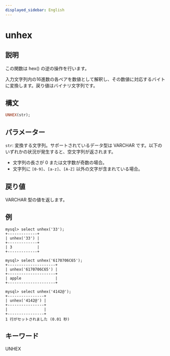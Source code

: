 ```yaml
---
displayed_sidebar: English
---
```


# unhex

## 説明

この関数は hex() の逆の操作を行います。

入力文字列内の16進数の各ペアを数値として解釈し、その数値に対応するバイトに変換します。戻り値はバイナリ文字列です。

## 構文

```Haskell
UNHEX(str);
```

## パラメーター

`str`: 変換する文字列。サポートされているデータ型は VARCHAR です。以下のいずれかの状況が発生すると、空文字列が返されます。

- 文字列の長さが 0 または文字数が奇数の場合。
- 文字列に `[0-9]`、`[a-z]`、`[A-Z]` 以外の文字が含まれている場合。

## 戻り値

VARCHAR 型の値を返します。

## 例

```Plain Text
mysql> select unhex('33');
+-------------+
| unhex('33') |
+-------------+
| 3           |
+-------------+

mysql> select unhex('6170706C65');
+---------------------+
| unhex('6170706C65') |
+---------------------+
| apple               |
+---------------------+

mysql> select unhex('4142@');
+----------------+
| unhex('4142@') |
+----------------+
|                |
+----------------+
1 行がセットされました (0.01 秒)
```

## キーワード

UNHEX
